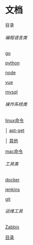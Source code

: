 # 文档

<span id="1">目录</span>
###### 编程语言类

[go](./language/go.md)

[python](./language/python.md)

[node](./language/node.md)

[vue](./language/vue.md)

[mysql](./language/mysql.md)

###### 操作系统类

[linux命令](./system/linux/shell.md)

│  [apt-get](./system/linux/apt-get.md)

│  [其他](./system/linux/centos.md)

[mac命令](./system/mac/shell.md)

###### 工具类

[docker](./tools/docker.md)

[jenkins](./tools/jenkins.md)

[git](./tools/git.md)

###### 运维工具


[Zabbix](./tools/zabbix.md)



[目录](#1)